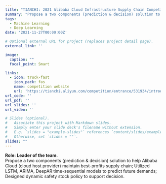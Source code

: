 ```yaml
---
title: "TIANCHI: 2021 Alibaba Cloud Infrastructure Supply Chain Competition."
summary: "Propose a two components (prediction & decision) solution to help Alibaba Cloud (cloud host provider) maintain best-profits supply chain; Utilized LSTM, ARIMA, DeepAR time-sequential models to predict future demands; Designed dynamic safety stock policy to support decision."
tags:
  - Machine Learning
  - Deep Learning
date: '2021-11-27T00:00:00Z'

# Optional external URL for project (replaces project detail page).
external_link: ''

image:
  caption: ""
  focal_point: Smart

links:
  - icon: truck-fast
    icon_pack: fas
    name: competition website
    url: 'https://tianchi.aliyun.com/competition/entrance/531934/introduction'
url_code: ''
url_pdf: ''
url_slides: ''
url_video: ''

# Slides (optional).
#   Associate this project with Markdown slides.
#   Simply enter your slide deck's filename without extension.
#   E.g. `slides = "example-slides"` references `content/slides/example-slides.md`.
#   Otherwise, set `slides = ""`.
slides: ""
---
```


**Role: Leader of the team.**   
Propose a two components (prediction & decision) solution to help Alibaba Cloud (cloud host provider) maintain best-profits supply chain; Utilized LSTM, ARIMA, DeepAR time-sequential models to predict future demands; Designed dynamic safety stock policy to support decision.
